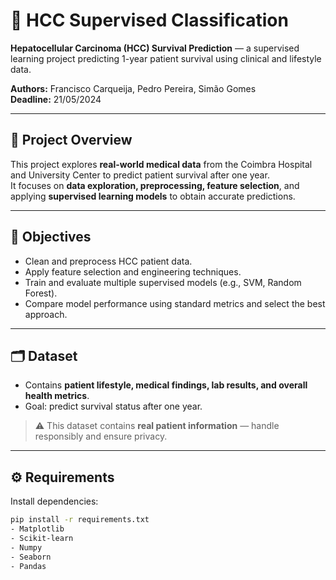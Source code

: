 # 🧬 HCC Supervised Classification

**Hepatocellular Carcinoma (HCC) Survival Prediction** — a supervised learning project predicting 1-year patient survival using clinical and lifestyle data.

**Authors:** Francisco Carqueija, Pedro Pereira, Simão Gomes  
**Deadline:** 21/05/2024  

---

## 📘 Project Overview

This project explores **real-world medical data** from the Coimbra Hospital and University Center to predict patient survival after one year.  
It focuses on **data exploration, preprocessing, feature selection**, and applying **supervised learning models** to obtain accurate predictions.

---

## 🎯 Objectives

- Clean and preprocess HCC patient data.  
- Apply feature selection and engineering techniques.  
- Train and evaluate multiple supervised models (e.g., SVM, Random Forest).  
- Compare model performance using standard metrics and select the best approach.

---

## 🗂 Dataset

- Contains **patient lifestyle, medical findings, lab results, and overall health metrics**.  
- Goal: predict survival status after one year.  

> ⚠️ This dataset contains **real patient information** — handle responsibly and ensure privacy.

---

## ⚙️ Requirements

Install dependencies:

```bash
pip install -r requirements.txt
- Matplotlib
- Scikit-learn
- Numpy
- Seaborn
- Pandas
